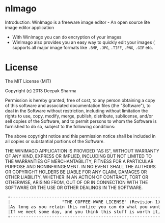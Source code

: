 nImago
========

Introduction: WinImago is a freeware image editor - An open source lite image editor application
 * With WinImago you can do encryption of your images
 * WinImago also provides you an easy way to quickly edit your images ( supports all major image formats like `.BMP`, `.JPG`, `.TIFF`,  `.PNG`, `.GIF` etc.

License
========

The MIT License (MIT)

Copyright (c) 2013 Deepak Sharma

Permission is hereby granted, free of cost, to any person obtaining a copy
of this software and associated documentation files (the "Software"), to deal
in the Software without restriction, including without limitation the rights
to use, copy, modify, merge, publish, distribute, sublicense, and/or sell
copies of the Software, and to permit persons to whom the Software is
furnished to do so, subject to the following conditions:

The above copyright notice and this permission notice shall be included in
all copies or substantial portions of the Software.

THE WINIMAGO APPLICATION IS PROVIDED "AS IS", WITHOUT WARRANTY OF ANY KIND, EXPRESS OR
IMPLIED, INCLUDING BUT NOT LIMITED TO THE WARRANTIES OF MERCHANTABILITY,
FITNESS FOR A PARTICULAR PURPOSE AND NONINFRINGEMENT. IN NO EVENT SHALL THE
AUTHORS OR COPYRIGHT HOLDERS BE LIABLE FOR ANY CLAIM, DAMAGES OR OTHER
LIABILITY, WHETHER IN AN ACTION OF CONTRACT, TORT OR OTHERWISE, ARISING FROM,
OUT OF OR IN CONNECTION WITH THE SOFTWARE OR THE USE OR OTHER DEALINGS IN
THE SOFTWARE.<br>
<pre>
 +------------------------------------------------------------------------------------+
 |                    "THE COFFEE-WARE LICENSE" (Revision 1) :)                       |
 |As long as you retain this notice you can do what you want with this application.   |
 |If we meet some day, and you think this stuff is worth it, you can buy me a coffee. |
 +------------------------------------------------------------------------------------+
</pre> 

